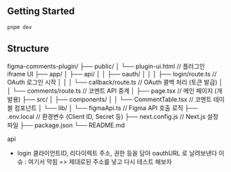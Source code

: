 ## Getting Started

```bash
pnpm dev
```

## Structure

figma-comments-plugin/
├── public/
│ └── plugin-ui.html // 플러그인 iframe UI
├── app/
│ ├── api/
│ │ ├── oauth/
│ │ │ ├── login/route.ts // OAuth 로그인 시작
│ │ │ └── callback/route.ts // OAuth 콜백 처리 (토큰 발급)
│ │ └── comments/route.ts // 코멘트 API 중계
│ ├── page.tsx // 메인 페이지 (개발용)
├── src/
│ ├── components/
│ │ └── CommentTable.tsx // 코멘트 테이블 컴포넌트
│ └── lib/
│ └── figmaApi.ts // Figma API 호출 로직
├── .env.local // 환경변수 (Client ID, Secret 등)
├── next.config.js // Next.js 설정 파일
├── package.json
└── README.md

api

- login
  클라이언트ID, 리다이렉트 주소, 권한 등을 담아 oauthURL 로 날려보낸다
  이슈 : 여기서 막힘 => 제대로된 주소를 넣고 다시 테스트 해보자
